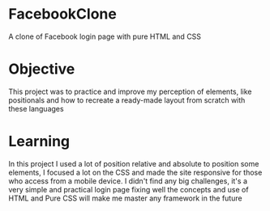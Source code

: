 # FacebookClone
  A clone of Facebook login page with pure HTML and CSS
  
  
# Objective

  This project was to practice and improve my perception of elements, like positionals and how to recreate a ready-made layout from scratch with these languages
  
# Learning

  In this project I used a lot of position relative and absolute to position some elements, I focused a lot on the CSS and made the site responsive for those who access from a mobile device.
I didn't find any big challenges, it's a very simple and practical login page fixing well the concepts and use of HTML and Pure CSS will make me master any framework in the future
